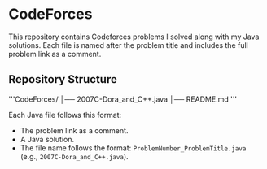 # CodeForces


This repository contains Codeforces problems I solved along with my Java solutions. Each file is named after the problem title and includes the full problem link as a comment.



## Repository Structure

'''CodeForces/
│──  2007C-Dora_and_C++.java
│──  README.md
'''

Each Java file follows this format:

- The problem link as a comment.
- A Java solution.
- The file name follows the format: `ProblemNumber_ProblemTitle.java` (e.g., `2007C-Dora_and_C++.java`).

